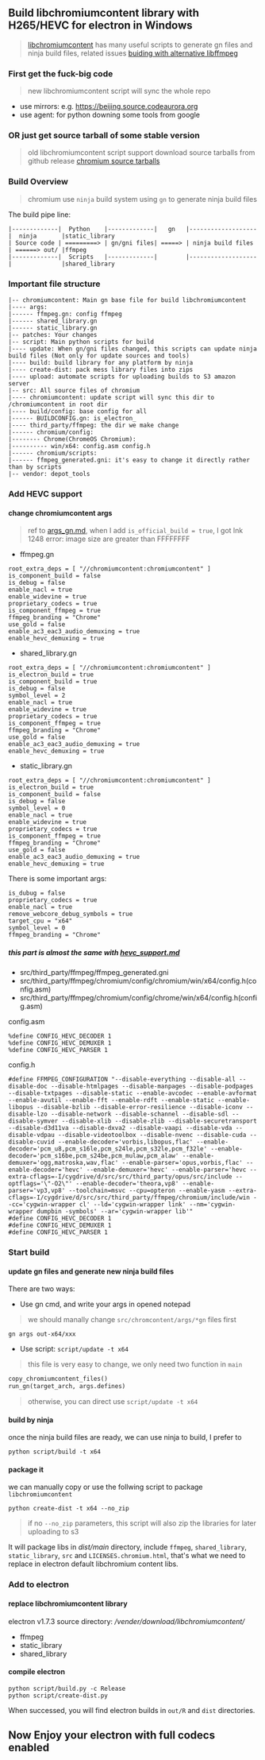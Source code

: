 ## Build libchromiumcontent library with H265/HEVC for electron in Windows
> [libchromiumcontent](https://github.com/electron/libchromiumcontent) has many useful scripts to generate gn files and ninja build files, related issues [buiding with alternative libffmpeg](https://github.com/electron/libchromiumcontent/issues/198)

### First get the fuck-big code
> new libchromiumcontent script will sync the whole repo
- use mirrors: e.g. https://beijing.source.codeaurora.org
- use agent: for python downing some tools from google

### OR just get source tarball of some stable version
> old libchromiumcontent script support download source tarballs from github release [chromium source tarballs](https://gsdview.appspot.com/chromium-browser-official/?marker=chromium-57.0.2987.97.tar.x%40)


### Build Overview
> chromium use `ninja` build system using `gn` to generate ninja build files

The build pipe line:
```
|-------------|  Python    |-------------|   gn   |-------------------|  ninja       |static_library
| Source code | =========> | gn/gni files| =====> | ninja build files | ======> out/ |ffmpeg
|-------------|  Scripts   |-------------|        |-------------------|              |shared_library
```

### Important file structure
```
|-- chromiumcontent: Main gn base file for build libchromiumcontent
|---- args:
|------ ffmpeg.gn: config ffmpeg
|------ shared_library.gn 
|------ static_library.gn
|-- patches: Your changes
|-- script: Main python scripts for build
|---- update: When gn/gni files changed, this scripts can update ninja build files (Not only for update sources and tools)
|---- build: build library for any platform by ninja
|---- create-dist: pack mess library files into zips
|---- upload: automate scripts for uploading builds to S3 amazon server
|-- src: All source files of chromium
|---- chromiumcontent: update script will sync this dir to /chromiumcontent in root dir
|---- build/config: base config for all
|------ BUILDCONFIG.gn: is_electron_
|---- third_party/ffmpeg: the dir we make change
|------ chromium/config:
|-------- Chrome(ChromeOS Chromium):
|---------- win/x64: config.asm config.h
|------ chromium/scripts:
|------ ffmpeg_generated.gni: it's easy to change it directly rather than by scripts
|-- vendor: depot_tools
```

### Add HEVC support
#### change chromiumcontent args
> ref to [args_gn.md](args_gn.md), when I add `is_official_build = true`, I got lnk 1248 error: image size are greater than FFFFFFFF

- ffmpeg.gn
```
root_extra_deps = [ "//chromiumcontent:chromiumcontent" ]
is_component_build = false
is_debug = false
enable_nacl = true
enable_widevine = true
proprietary_codecs = true
is_component_ffmpeg = true
ffmpeg_branding = "Chrome"
use_gold = false
enable_ac3_eac3_audio_demuxing = true
enable_hevc_demuxing = true
```

- shared_library.gn
```
root_extra_deps = [ "//chromiumcontent:chromiumcontent" ]
is_electron_build = true
is_component_build = true
is_debug = false
symbol_level = 2
enable_nacl = true
enable_widevine = true
proprietary_codecs = true
is_component_ffmpeg = true
ffmpeg_branding = "Chrome"
use_gold = false
enable_ac3_eac3_audio_demuxing = true
enable_hevc_demuxing = true
```

- static_library.gn
```
root_extra_deps = [ "//chromiumcontent:chromiumcontent" ]
is_electron_build = true
is_component_build = false
is_debug = false
symbol_level = 0
enable_nacl = true
enable_widevine = true
proprietary_codecs = true
is_component_ffmpeg = true
ffmpeg_branding = "Chrome"
use_gold = false
enable_ac3_eac3_audio_demuxing = true
enable_hevc_demuxing = true
```

There is some important args:
```
is_dubug = false
proprietary_codecs = true
enable_nacl = true
remove_webcore_debug_symbols = true
target_cpu = "x64"
symbol_level = 0
ffmpeg_branding = "Chrome"
```

##### this part is almost the same with [hevc_support.md](hevc_support.md)
- src/third_party/ffmpeg/ffmpeg_generated.gni
- src/third_party/ffmpeg/chromium/config/chromium/win/x64/config.h(config.asm)
- src/third_party/ffmpeg/chromium/config/chrome/win/x64/config.h(config.asm)

config.asm
```
%define CONFIG_HEVC_DECODER 1
%define CONFIG_HEVC_DEMUXER 1
%define CONFIG_HEVC_PARSER 1
```

config.h
```
#define FFMPEG_CONFIGURATION "--disable-everything --disable-all --disable-doc --disable-htmlpages --disable-manpages --disable-podpages --disable-txtpages --disable-static --enable-avcodec --enable-avformat --enable-avutil --enable-fft --enable-rdft --enable-static --enable-libopus --disable-bzlib --disable-error-resilience --disable-iconv --disable-lzo --disable-network --disable-schannel --disable-sdl --disable-symver --disable-xlib --disable-zlib --disable-securetransport --disable-d3d11va --disable-dxva2 --disable-vaapi --disable-vda --disable-vdpau --disable-videotoolbox --disable-nvenc --disable-cuda --disable-cuvid --enable-decoder='vorbis,libopus,flac' --enable-decoder='pcm_u8,pcm_s16le,pcm_s24le,pcm_s32le,pcm_f32le' --enable-decoder='pcm_s16be,pcm_s24be,pcm_mulaw,pcm_alaw' --enable-demuxer='ogg,matroska,wav,flac' --enable-parser='opus,vorbis,flac' --enable-decoder='hevc' --enable-demuxer='hevc' --enable-parser='hevc --extra-cflags=-I/cygdrive/d/src/src/third_party/opus/src/include --optflags='\"-O2\"' --enable-decoder='theora,vp8' --enable-parser='vp3,vp8' --toolchain=msvc --cpu=opteron --enable-yasm --extra-cflags=-I/cygdrive/d/src/src/third_party/ffmpeg/chromium/include/win --cc='cygwin-wrapper cl' --ld='cygwin-wrapper link' --nm='cygwin-wrapper dumpbin -symbols' --ar='cygwin-wrapper lib'"
#define CONFIG_HEVC_DECODER 1
#define CONFIG_HEVC_DEMUXER 1
#define CONFIG_HEVC_PARSER 1
```


### Start build
#### update gn files and generate new ninja build files
There are two ways:

- Use gn cmd, and write your args in opened notepad
> we should manally change `src/chromcontent/args/*gn` files first
```
gn args out-x64/xxx
```

- Use script: `script/update -t x64`
> this file is very easy to change, we only need two function in `main`
``` python
copy_chromiumcontent_files()
run_gn(target_arch, args.defines)
```
> otherwise, you can direct use `script/update -t x64`

#### build by ninja
once the ninja build files are ready, we can use ninja to build, I prefer to
```
python script/build -t x64
```

#### package it
we can manually copy or use the follwing script to package `libchromiumcontent`
```
python create-dist -t x64 --no_zip
```
> if no `--no_zip` parameters, this script will also zip the libraries for later uploading to s3

It will package libs in *dist/main* directory, include `ffmpeg`, `shared_library`, `static_library`, `src` and `LICENSES.chromium.html`, that's what we need to replace in electron default libchromium content libs.


### Add to electron
#### replace libchromiumcontent library
electron v1.7.3 source directory: */vender/download/libchromiumcontent/*
- ffmpeg
- static_library
- shared_library

#### compile electron
```
python script/build.py -c Release
python script/create-dist.py
```

When successed, you will find electron builds in `out/R` and `dist` directories.


## Now Enjoy your electron with full codecs enabled

